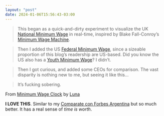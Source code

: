 ```yaml
---
layout: "post"
date: 2024-01-06T15:56:43-03:00
---
```


> This began as a quick-and-dirty experiment to visualize the UK [National Minimum Wage](https://www.gov.uk/national-minimum-wage-rates) in real-time, inspired by Blake Fall-Conroy’s [Minimum Wage Machine](https://www.blakefallconroy.com/minimum-wage-machine.html).

> Then I added the US [Federal Minimum Wage](https://www.dol.gov/general/topic/wages/minimumwage), since a sizeable proportion of this blog’s readership are US-based. Did you know the US also has a [Youth Minimum Wage](https://webapps.dol.gov/elaws/whd/flsa/docs/ymwplink.asp)? I didn’t.

> Then I got curious, and added some CEOs for comparison. The vast disparity is nothing new to me, but seeing it like this...

> It’s fucking sobering.

From [Minimum Wage Clock](https://moonbase.lgbt/blog/minimum-wage-clock/) by [Luna](https://moonbase.lgbt/)

**I LOVE THIS**. Similar to my [Comparate con Forbes Argentina](/blog/2020-05-04-comparate-forbes-argentina/) but so much better. It has a real sense of *time is worth*.
